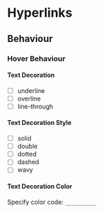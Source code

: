 # Hyperlinks

## Behaviour

### Hover Behaviour

#### Text Decoration
- [ ] underline
- [ ] overline
- [ ] line-through

#### Text Decoration Style
- [ ] solid
- [ ] double
- [ ] dotted
- [ ] dashed
- [ ] wavy

#### Text Decoration Color
Specify color code: `__________`
